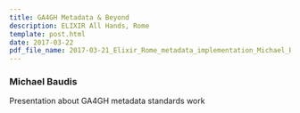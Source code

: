 ```yaml
---
title: GA4GH Metadata & Beyond
description: ELIXIR All Hands, Rome
template: post.html 
date: 2017-03-22
pdf_file_name: 2017-03-21_Elixir_Rome_metadata_implementation_Michael_Baudis.pdf
---
```


### Michael Baudis

Presentation about GA4GH metadata standards work

